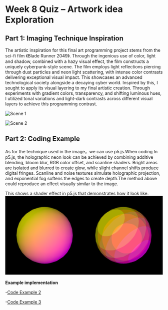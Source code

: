 # Week 8 Quiz – Artwork idea Exploration

## Part 1: Imaging Technique Inspiration

The artistic inspiration for this final art programming project stems from the sci-fi film 《Blade Runner 2049》. Through the ingenious use of color, light and shadow, combined with a hazy visual effect, the film constructs a uniquely cyberpunk-style scene. The film employs light reflections piercing through dust particles and neon light scattering, with intense color contrasts delivering exceptional visual impact. This showcases an advanced technological society alongside a decaying cyber world. Inspired by this, I sought to apply its visual layering to my final artistic creation. Through experiments with gradient colors, transparency, and shifting luminous hues, I utilized tonal variations and light-dark contrasts across different visual layers to achieve this programming contrast.

![Scene 1](https://image.tmdb.org/t/p/original/8QXGNP0Vb4nsYKub59XpAhiUSQN.jpg)

![Scene 2](https://image.tmdb.org/t/p/original/uKbX1ha7KWyTecvpPpRCB3iFfj3.jpg)


## Part 2: Coding Example

As for the technique used in the image，we can use p5.js.When coding In p5.js, the holographic neon look can be achieved by combining additive blending, bloom blur, RGB color offset, and scanline shaders. Bright areas are isolated and blurred to create glow, while slight channel shifts produce digital fringes. Scanline and noise textures simulate holographic projection, and exponential fog softens the edges to create depth.The method above could reproduce an effect visually similar to the image.

This shows a shader effect in p5.js that demonstrates how it look like.
![p5.filterShader Example](https://github.com/BarneyWhiteman/p5.filterShader/raw/main/example_posterise.png)

**Example implementation**

-[Code Example 2](https://github.com/aferriss/p5jsShaderExamples)

-[Code Example 3](https://codepen.io/kekkorider/pen/yRvbzm)

